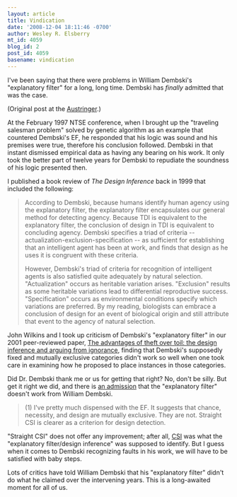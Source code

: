 ```yaml
---
layout: article
title: Vindication
date: '2008-12-04 18:11:46 -0700'
author: Wesley R. Elsberry
mt_id: 4059
blog_id: 2
post_id: 4059
basename: vindication
---
```

I've been saying that there were problems in William Dembski's "explanatory filter" for a long, long time. Dembski has _finally_ admitted that was the case.

(Original post at the [Austringer](http://austringer.net/wp/index.php/2008/12/04/vindication/).)

At the February 1997 NTSE conference, when I brought up the "traveling salesman problem" solved by genetic algorithm as an example that countered Dembski's EF, he responded that his logic was sound and his premises were true, therefore his conclusion followed. Dembski in that instant dismissed empirical data as having any bearing on his work. It only took the better part of twelve years for Dembski to repudiate the soundness of his logic presented then. 

I published a book review of _The Design Inference_ back in 1999 that included the following:

> According to Dembski, because humans identify human agency using the explanatory filter, the explanatory filter encapsulates our general method for detecting agency. Because TDI is equivalent to the explanatory filter, the conclusion of design in TDI is equivalent to concluding agency. Dembski specifies a triad of criteria -- actualization-exclusion-specification -- as sufficient for establishing that an intelligent agent has been at work, and finds that design as he uses it is congruent with these criteria.
> 
> However, Dembski's triad of criteria for recognition of intelligent agents is also satisfied quite adequately by natural selection. "Actualization" occurs as heritable variation arises. "Exclusion" results as some heritable variations lead to differential reproductive success. "Specification" occurs as environmental conditions specify which variations are preferred. By my reading, biologists can embrace a conclusion of design for an event of biological origin and still attribute that event to the agency of natural selection.

John Wilkins and I took up criticism of Dembski's "explanatory filter" in our 2001 peer-reviewed paper, [The advantages of theft over toil: the design inference and arguing from ignorance](http://www.talkdesign.org/cs/theft_over_toil), finding that Dembski's supposedly fixed and mutually exclusive categories didn't work so well when one took care in examining how he proposed to place instances in those categories.

Did Dr. Dembski thank me or us for getting that right? No, don't be silly. But get it right we did, and there is [an admission](http://www.uncommondescent.com/intelligent-design/some-thanks-for-professor-olofsson/#comment-299021) that the "explanatory filter" doesn't work from William Dembski.

> (1) I've pretty much dispensed with the EF. It suggests that chance, necessity, and design are mutually exclusive. They are not. Straight CSI is clearer as a criterion for design detection.

"Straight CSI" does not offer any improvement; after all, [CSI](http://www.antievolution.org/people/wre/papers/eandsdembski.pdf) was what the "explanatory filter/design inference" was supposed to identify. But I guess when it comes to Dembski recognizing faults in his work, we will have to be satisfied with baby steps.

Lots of critics have told William Dembski that his "explanatory filter" didn't do what he claimed over the intervening years. This is a long-awaited moment for all of us.
